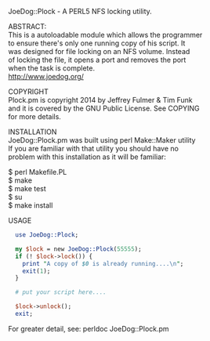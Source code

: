 JoeDog::Plock - A PERL5 NFS locking utility.

ABSTRACT:  
This is a autoloadable module which allows the programmer  
to ensure there's only one running copy of his script. It  
was designed for file locking on an NFS volume. Instead  
of locking the file, it opens a port and removes the port  
when the task is complete.  
http://www.joedog.org/  

COPYRIGHT  
Plock.pm is copyright 2014 by Jeffrey Fulmer & Tim Funk  
and it is covered by the GNU Public License. See COPYING  
for more details.  

INSTALLATION  
JoeDog::Plock.pm was built using perl Make::Maker utility  
If you are familiar with  that  utility you should have no  
problem with this installation as it will be familiar:  

  $ perl Makefile.PL  
  $ make  
  $ make test  
  $ su  
  $ make install  

USAGE  
```perl
  use JoeDog::Plock;  

  my $lock = new JoeDog::Plock(55555);  
  if (! $lock->lock()) {  
    print "A copy of $0 is already running....\n";  
    exit(1);  
  }  

  # put your script here....  

  $lock->unlock();  
  exit;  
```
For greater detail, see: perldoc JoeDog::Plock.pm  

